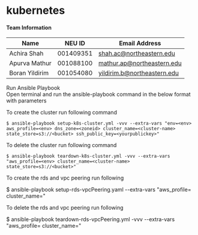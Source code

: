 # kubernetes
#### Team Information
| Name  | NEU ID | Email Address
| ------------- | ------------- | ------------- |
| Achira Shah  | 001409351  | shah.ac@northeastern.edu |
| Apurva Mathur  | 001088100  | mathur.ap@northeastern.edu |
| Boran Yildirim | 001054080 | yildirim.b@northeastern.edu |
		
  

Run Ansible Playbook <br>
Open terminal and run the ansible-playbook command in the below format with parameters

To create the cluster run following command

```
$ ansible-playbook setup-k8s-cluster.yml -vvv --extra-vars "env=<env> aws_profile=<env> dns_zone=<zoneid> cluster_name=<cluster-name> state_store=s3://<bucket> ssh_public_key=<yourpublickey>"
```

To delete the cluster run following command

```
$ ansible-playbook teardown-k8s-cluster.yml -vvv --extra-vars "aws_profile=<env> cluster_name=<cluster-name> state_store=s3://<bucket>"
```

To create the rds and vpc peering run following

$ ansible-playbook setup-rds-vpcPeering.yaml --extra-vars "aws_profile=<env> cluster_name=<cluster-name>"

To delete the rds and vpc peering run following

$ ansible-playbook teardown-rds-vpcPeering.yml -vvv --extra-vars "aws_profile=<env> cluster_name=<env>"
